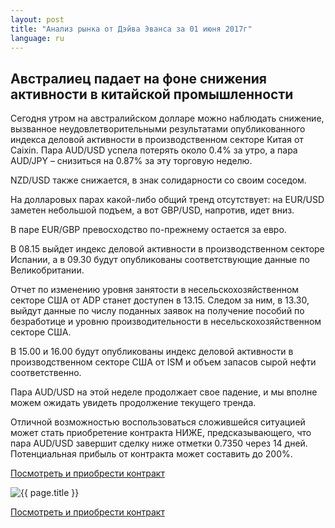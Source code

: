 ```yaml
---
layout: post
title: "Анализ рынка от Дэйва Эванса за 01 июня 2017г"
language: ru
---
```

## Австралиец падает на фоне снижения активности в китайской промышленности

Сегодня утром на австралийском долларе можно наблюдать снижение, вызванное неудовлетворительными результатами опубликованного индекса деловой активности в производственном секторе Китая от Caixin. Пара AUD/USD успела потерять около 0.4% за утро, а пара AUD/JPY – снизиться на 0.87% за эту торговую неделю.

NZD/USD также снижается, в знак солидарности со своим соседом.

На долларовых парах какой-либо общий тренд отсутствует: на EUR/USD заметен небольшой подъем, а вот GBP/USD, напротив, идет вниз.

В паре EUR/GBP превосходство по-прежнему остается за евро.
 
 
В 08.15 выйдет индекс деловой активности в производственном секторе Испании, а в 09.30 будут опубликованы соответствующие данные по Великобритании.

Отчет по изменению уровня занятости в несельскохозяйственном секторе США от ADP станет доступен в 13.15. Следом за ним, в 13.30, выйдут данные по числу поданных заявок на получение пособий по безработице и уровню производительности в несельскохозяйственном секторе США.

В 15.00 и 16.00 будут опубликованы индекс деловой активности в производственном секторе США от ISM и объем запасов сырой нефти соответственно.
 
 
Пара AUD/USD на этой неделе продолжает свое падение, и мы вполне можем ожидать увидеть продолжение текущего тренда.

Отличной возможностью воспользоваться сложившейся ситуацией может стать приобретение контракта НИЖЕ, предсказывающего, что пара AUD/USD завершит сделку ниже отметки 0.7350 через 14 дней. 
Потенциальная прибыль от контракта может составить до 200%.


<a href="http://record.binary.com/_bivVDfg8lHux76XffYA0JmNd7ZgqdRLk/1/?market=forex&underlying=frxAUDUSD&formname=higherlower&duration_amount=14&duration_units=d&amount=10&amount_type=payout&expiry_type=duration&barrier=0.735&s=1&t=KkGtuyjCjWqiqqg6h20-I50co5lt24DG" target="_blank">Посмотреть и приобрести контракт</a>

<img src="{{ site.url }}/images/ru-01-jun-17.png" alt="{{ page.title }}"  title="{{ page.title }}">

<a href="%LINK%%?https://www.binary.com/d/trade.cgi?market=forex&underlying=frxAUDUSD&formname=higherlower&duration_amount=14&duration_units=d&amount=10&amount_type=payout&expiry_type=duration&barrier=0.735&s=1&t=KkGtuyjCjWqiqqg6h20-I50co5lt24DG" target="_blank">Посмотреть и приобрести контракт</a>